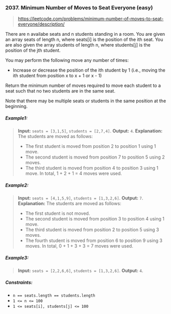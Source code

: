 ### 2037. Minimum Number of Moves to Seat Everyone (easy)

> https://leetcode.com/problems/minimum-number-of-moves-to-seat-everyone/description/

There are n availabe seats and n students standing in a room. You are given an array seats of length n, where seats[i] is the position of the ith seat. You are also given the array students of length n, where students[j] is the position of the jth student.

You may perform the following move any number of times:

- Increase or decrease the position of the ith student by 1 (i.e., moving the ith student from position x to x + 1 or x - 1)

Return the minimum number of moves required to move each student to a seat such that no two students are in the same seat.

Note that there may be multiple seats or students in the same position at the beginning.

##### Example1:

> **Input:** `seats = [3,1,5]`, `students = [2,7,4]`.
> **Output:** `4`.
> **Explanation:** The students are moved as follows:
>
> - The first student is moved from position 2 to position 1 using 1 move.
> - The second student is moved from position 7 to position 5 using 2 moves.
> - The third student is moved from position 4 to position 3 using 1 move.
>   In total, 1 + 2 + 1 = 4 moves were used.

##### Example2:

> **Input:** `seats = [4,1,5,9]`, `students = [1,3,2,6]`.
> **Output:** `7`.
> **Explanation:** The students are moved as follows:
>
> - The first student is not moved.
> - The second student is moved from position 3 to position 4 using 1 move.
> - The third student is moved from position 2 to position 5 using 3 moves.
> - The fourth student is moved from position 6 to position 9 using 3 moves.
>   In total, 0 + 1 + 3 + 3 = 7 moves were used.

##### Example3:

> **Input:** `seats = [2,2,6,6]`, `students = [1,3,2,6]`.
> **Output:** `4`.

##### Constraints:

- `n == seats.length == students.length`
- `1 <= n <= 100`
- `1 <= seats[i], students[j] <= 100`
